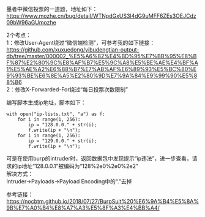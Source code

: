 墨者中微信投票的一道题，地址如下：  
https://www.mozhe.cn/bug/detail/WTNpdGxUS3l4dG9uMFF6ZEs3OEJCdz09bW96aGUmozhe

2个考点：  
1：修改User-Agent绕过“微信端检测”，可参考我的如下链接：  
https://github.com/xuxuedong/yibudengtian-output-db/tree/master/000002_%E5%A6%82%E4%BD%95%E7%BB%95%E8%BF%87%E2%80%9C%E8%AF%B7%E5%9C%A8%E5%BE%AE%E4%BF%A1%E5%AE%A2%E6%88%B7%E7%AB%AF%E6%89%93%E5%BC%80%E9%93%BE%E6%8E%A5%E2%80%9D%E7%9A%84%E9%99%90%E5%88%B6  
2：修改X-Forwarded-For绕过“每日投票次数限制”

编写脚本生成ip地址，脚本如下：
```
with open("ip-lists.txt", "a") as f:
    for i in range(1, 256):
        ip = "128.0.0." + str(i);
        f.write(ip + "\n");
    for i in range(1, 256):
        ip = "129.0.0." + str(i);
        f.write(ip + "\n");
```

可是在使用burp的intruder时，返回数据包中发现提示“ip违法”，进一步查看，请求的ip地址“128.0.0.1”被编码为“128%2e0%2e0%2e2”  
解决方式：  
Intruder->Payloads->Payload Encoding中的“.”去掉

参考链接：  
https://nocbtm.github.io/2018/07/27/BurpSuit%20%E6%9A%B4%E5%8A%9B%E7%A0%B4%E8%A7%A3%E5%8F%A3%E4%BB%A4/

